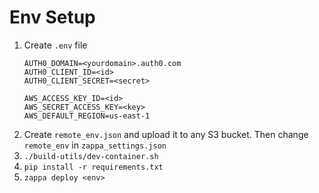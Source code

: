 # Env Setup

1. Create `.env` file
    ```
    AUTH0_DOMAIN=<yourdomain>.auth0.com
    AUTH0_CLIENT_ID=<id>
    AUTH0_CLIENT_SECRET=<secret>
    
    AWS_ACCESS_KEY_ID=<id>
    AWS_SECRET_ACCESS_KEY=<key>
    AWS_DEFAULT_REGION=us-east-1
    ```
1. Create `remote_env.json` and upload it to any S3 bucket. Then change `remote_env` in `zappa_settings.json`
1. `./build-utils/dev-container.sh`
1. `pip install -r requirements.txt`
1. `zappa deploy <env>`
